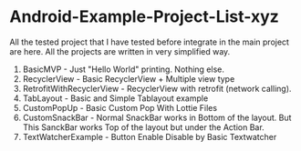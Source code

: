 # Android-Example-Project-List-xyz
All the tested project that I have tested before integrate in the main project are here.  All the projects are written in very simplified way.

1. BasicMVP - Just "Hello World" printing. Nothing else.
2. RecyclerView - Basic RecyclerView + Multiple view type
3. RetrofitWithRecyclerView - RecyclerView with retrofit (network calling).
4. TabLayout - Basic and Simple Tablayout example
5. CustomPopUp - Basic Custom Pop With Lottie Files
6. CustomSnackBar - Normal SnackBar works in Bottom of the layout. But This SanckBar works Top of the layout but under the Action Bar. 
7. TextWatcherExample - Button Enable Disable by Basic Textwatcher